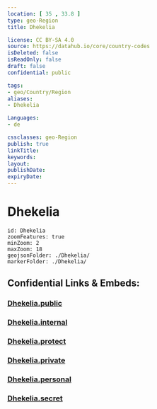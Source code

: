 ```yaml
---
location: [ 35 , 33.8 ] 
type: geo-Region
title: Dhekelia

license: CC BY-SA 4.0
source: https://datahub.io/core/country-codes
isDeleted: false
isReadOnly: false
draft: false
confidential: public

tags:
- geo/Country/Region
aliases:
- Dhekelia

Languages:
- de

cssclasses: geo-Region
publish: true
linkTitle: 
keywords: 
layout: 
publishDate: 
expiryDate: 
---
```


# Dhekelia

```leaflet
id: Dhekelia
zoomFeatures: true 
minZoom: 2 
maxZoom: 18
geojsonFolder: ./Dhekelia/
markerFolder: ./Dhekelia/
```


## Confidential Links & Embeds: 

### [Dhekelia.public](/_public/\Earth\Continent\Europe\Europe~South\Cyprus\Akrotiri_and_Dhekelia\Counties~Akrotiri_and_DhekeliaDhekelia.public.md) 

### [Dhekelia.internal](/_internal/\Earth\Continent\Europe\Europe~South\Cyprus\Akrotiri_and_Dhekelia\Counties~Akrotiri_and_DhekeliaDhekelia.internal.md) 

### [Dhekelia.protect](/_protect/\Earth\Continent\Europe\Europe~South\Cyprus\Akrotiri_and_Dhekelia\Counties~Akrotiri_and_DhekeliaDhekelia.protect.md) 

### [Dhekelia.private](/_private/\Earth\Continent\Europe\Europe~South\Cyprus\Akrotiri_and_Dhekelia\Counties~Akrotiri_and_DhekeliaDhekelia.private.md) 

### [Dhekelia.personal](/_personal/\Earth\Continent\Europe\Europe~South\Cyprus\Akrotiri_and_Dhekelia\Counties~Akrotiri_and_DhekeliaDhekelia.personal.md) 

### [Dhekelia.secret](/_secret/\Earth\Continent\Europe\Europe~South\Cyprus\Akrotiri_and_Dhekelia\Counties~Akrotiri_and_DhekeliaDhekelia.secret.md)

